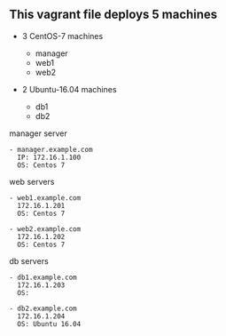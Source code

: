 This vagrant file deploys 5 machines
-
  - 3 CentOS-7 machines
    - manager
    - web1
    - web2
    
  - 2 Ubuntu-16.04 machines
    - db1
    - db2


manager server
   
    - manager.example.com 
      IP: 172.16.1.100
      OS: Centos 7

web servers

    - web1.example.com
      172.16.1.201
      OS: Centos 7

    - web2.example.com
      172.16.1.202
      OS: Centos 7

db servers

    - db1.example.com
      172.16.1.203
      OS:

    - db2.example.com
      172.16.1.204
      OS: Ubuntu 16.04
